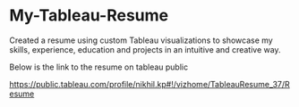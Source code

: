 # My-Tableau-Resume

Created a resume using custom Tableau visualizations to showcase my skills, experience, education and projects in an intuitive and creative way.

Below is the link to the resume on tableau public

https://public.tableau.com/profile/nikhil.kp#!/vizhome/TableauResume_37/Resume
